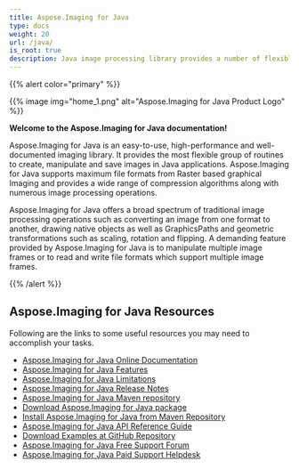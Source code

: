 ```yaml
---
title: Aspose.Imaging for Java
type: docs
weight: 20
url: /java/
is_root: true
description: Java image processing library provides a number of flexible routines for creating and manipulating images programmatically and does not need any image editor.
---
```


{{% alert color="primary" %}}

{{% image img="home_1.png" alt="Aspose.Imaging for Java Product Logo" %}}

**Welcome to the Aspose.Imaging for Java documentation!**

Aspose.Imaging for Java is an easy-to-use, high-performance and well-documented imaging library. It provides the most flexible group of routines to create, manipulate and save images in Java applications. Aspose.Imaging for Java supports maximum file formats from Raster based graphical Imaging and provides a wide range of compression algorithms along with numerous image processing operations.

Aspose.Imaging for Java offers a broad spectrum of traditional image processing operations such as converting an image from one format to another, drawing native objects as well as GraphicsPaths and geometric transformations such as scaling, rotation and flipping. A demanding feature provided by Aspose.Imaging for Java is to manipulate multiple image frames or to read and write file formats which support multiple image frames.

{{% /alert %}}

## **Aspose.Imaging for Java Resources**

Following are the links to some useful resources you may need to accomplish your tasks.

- [Aspose.Imaging for Java Online Documentation](/imaging/java/)
- [Aspose.Imaging for Java Features](/imaging/java/features/)
- [Aspose.Imaging for Java Limitations](/imaging/java/known-issues/)
- [Aspose.Imaging for Java Release Notes](https://releases.aspose.com/imaging/java/release-notes/)
- [Aspose.Imaging for Java Maven repository](https://releases.aspose.com/java/repo/com/aspose/aspose-imaging/)
- [Download Aspose.Imaging for Java package](https://releases.aspose.com/imaging/java/)
- [Install Aspose.Imaging for Java from Maven Repository](/imaging/java/installation/)
- [Aspose.Imaging for Java API Reference Guide](https://reference.aspose.com/imaging/java)
- [Download Examples at GitHub Repository](https://github.com/aspose-imaging/Aspose.Imaging-for-Java)
- [Aspose.Imaging for Java Free Support Forum](https://forum.aspose.com/c/imaging/14)
- [Aspose.Imaging for Java Paid Support Helpdesk](https://helpdesk.aspose.com/)
